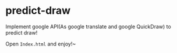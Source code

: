 # predict-draw
Implement google API(As google translate and google QuickDraw) to predict draw! 

Open `Index.html` and enjoy!~
